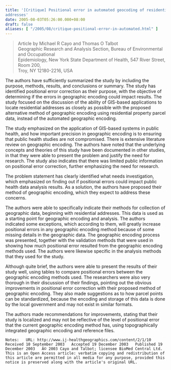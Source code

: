 ```yaml
---
title: '[Critique] Positional error in automated geocoding of residential
addresses'
date: 2005-08-03T05:26:00.000+08:00
draft: false
aliases: [ "/2005/08/critique-positional-error-in-automated.html" ]
---
```


> Article by Michael R Cayo and Thomas O Talbot  
> Geographic Research and Analysis Section, Bureau of Environmental and Occupational  
> Epidemiology, New York State Department of Health, 547 River Street, Room 200,  
> Troy, NY 12180-2216, USA

The authors have sufficiently summarized the study by including the purpose, methods, results, and conclusions or summary. The study has identified positional error correction as their purpose, with the objective of determining if the errors in geographic encoding could impact results. The study focused on the discussion of the ability of GIS-based applications to locate residential addresses as closely as possible with the proposed alternative method of geographic encoding using residential property parcel data, instead of the automated geographic encoding.

The study emphasized on the application of GIS-based systems in public health, and how important precision in geographic encoding is to ensuring that public health studies are not compromised. There is extensive literature review on geographic encoding. The authors have noted that the underlying concepts and theories of this study have been documented in other studies, in that they were able to present the problem and justify the need for research. The study also indicates that there was limited public information on positional error correction, further emphasizing the need for research.

The problem statement has clearly identified what needs investigation, which emphasized on finding out if positional errors could impact public health data analysis results. As a solution, the authors have proposed their method of geographic encoding, which they expect to address these concerns.

The authors were able to specifically indicate their methods for collection of geographic data, beginning with residential addresses. This data is used as a starting point for geographic encoding and analysis. The authors indicated some exceptions, which according to them, will greatly increase positional errors in any geographic encoding method because of some missing details in the geographic data. The geographic encoding process was presented, together with the validation methods that were used in showing how much positional error resulted from the geographic encoding methods used. The authors were likewise specific in the analysis methods that they used for the study.

Although quite brief, the authors were able to present the results of their study well, using tables to compare positional errors between the geographic encoding methods used. The researchers were also very thorough in their discussion of their findings, pointing out the obvious improvements in positional error correction with their proposed method of geographic encoding. They also made suggestions as to how parcel points can be standardized, because the encoding and storage of this data is done by the local government and may not exist in similar formats.

The authors made recommendations for improvements, stating that their study is localized and may not be reflective of the level of positional error that the current geographic encoding method has, using topographically integrated geographic encoding and reference files.

`Notes:  
URL: http://www.ij-healthgeographics.com/content/2/1/10  
Received 10 September 2003  
Accepted 19 December 2003  
Published 19 December 2003  
Â© 2003 Cayo and Talbot; licensee BioMed Central Ltd. This is an Open Access article: verbatim copying and redistribution of this article are permitted in all media for any purpose, provided this notice is preserved along with the article's original URL.`